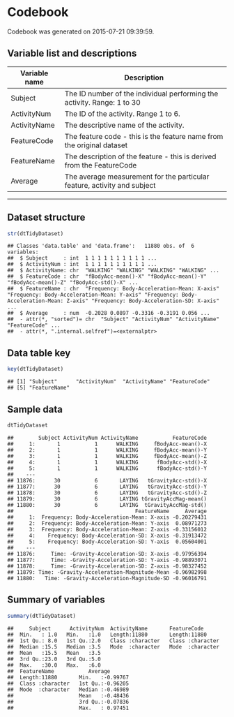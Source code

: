 Codebook
========
Codebook was generated on 2015-07-21 09:39:59.

Variable list and descriptions
------------------------------

Variable name       | Description
--------------------|---------------------------------------------------------------------------------
Subject             | The ID number of the individual performing the activity. Range: 1 to 30
ActivityNum         | The ID of the activity. Range 1 to 6.
ActivityName        | The descriptive name of the activity.
FeatureCode         | The feature code - this is the feature name from the original dataset
FeatureName         | The description of the feature - this is derived from the FeatureCode
Average             | The average measurement for the particular feature, activity and subject
------------------------------------------------------------------------------------------------------

Dataset structure
-----------------


```r
str(dtTidyDataset)
```

```
## Classes 'data.table' and 'data.frame':	11880 obs. of  6 variables:
##  $ Subject     : int  1 1 1 1 1 1 1 1 1 1 ...
##  $ ActivityNum : int  1 1 1 1 1 1 1 1 1 1 ...
##  $ ActivityName: chr  "WALKING" "WALKING" "WALKING" "WALKING" ...
##  $ FeatureCode : chr  "fBodyAcc-mean()-X" "fBodyAcc-mean()-Y" "fBodyAcc-mean()-Z" "fBodyAcc-std()-X" ...
##  $ FeatureName : chr  "Frequency: Body-Acceleration-Mean: X-axis" "Frequency: Body-Acceleration-Mean: Y-axis" "Frequency: Body-Acceleration-Mean: Z-axis" "Frequency: Body-Acceleration-SD: X-axis" ...
##  $ Average     : num  -0.2028 0.0897 -0.3316 -0.3191 0.056 ...
##  - attr(*, "sorted")= chr  "Subject" "ActivityNum" "ActivityName" "FeatureCode" ...
##  - attr(*, ".internal.selfref")=<externalptr>
```

Data table key
--------------


```r
key(dtTidyDataset)
```

```
## [1] "Subject"      "ActivityNum"  "ActivityName" "FeatureCode" 
## [5] "FeatureName"
```

Sample data
-----------


```r
dtTidyDataset
```

```
##        Subject ActivityNum ActivityName           FeatureCode
##     1:       1           1      WALKING     fBodyAcc-mean()-X
##     2:       1           1      WALKING     fBodyAcc-mean()-Y
##     3:       1           1      WALKING     fBodyAcc-mean()-Z
##     4:       1           1      WALKING      fBodyAcc-std()-X
##     5:       1           1      WALKING      fBodyAcc-std()-Y
##    ---                                                       
## 11876:      30           6       LAYING   tGravityAcc-std()-X
## 11877:      30           6       LAYING   tGravityAcc-std()-Y
## 11878:      30           6       LAYING   tGravityAcc-std()-Z
## 11879:      30           6       LAYING tGravityAccMag-mean()
## 11880:      30           6       LAYING  tGravityAccMag-std()
##                                       FeatureName     Average
##     1:  Frequency: Body-Acceleration-Mean: X-axis -0.20279431
##     2:  Frequency: Body-Acceleration-Mean: Y-axis  0.08971273
##     3:  Frequency: Body-Acceleration-Mean: Z-axis -0.33156012
##     4:    Frequency: Body-Acceleration-SD: X-axis -0.31913472
##     5:    Frequency: Body-Acceleration-SD: Y-axis  0.05604001
##    ---                                                       
## 11876:     Time: -Gravity-Acceleration-SD: X-axis -0.97956394
## 11877:     Time: -Gravity-Acceleration-SD: Y-axis -0.98893071
## 11878:     Time: -Gravity-Acceleration-SD: Z-axis -0.98327452
## 11879: Time: -Gravity-Acceleration-Magnitude-Mean -0.96982998
## 11880:   Time: -Gravity-Acceleration-Magnitude-SD -0.96016791
```

Summary of variables
--------------------


```r
summary(dtTidyDataset)
```

```
##     Subject      ActivityNum  ActivityName       FeatureCode       
##  Min.   : 1.0   Min.   :1.0   Length:11880       Length:11880      
##  1st Qu.: 8.0   1st Qu.:2.0   Class :character   Class :character  
##  Median :15.5   Median :3.5   Mode  :character   Mode  :character  
##  Mean   :15.5   Mean   :3.5                                        
##  3rd Qu.:23.0   3rd Qu.:5.0                                        
##  Max.   :30.0   Max.   :6.0                                        
##  FeatureName           Average        
##  Length:11880       Min.   :-0.99767  
##  Class :character   1st Qu.:-0.96205  
##  Mode  :character   Median :-0.46989  
##                     Mean   :-0.48436  
##                     3rd Qu.:-0.07836  
##                     Max.   : 0.97451
```
